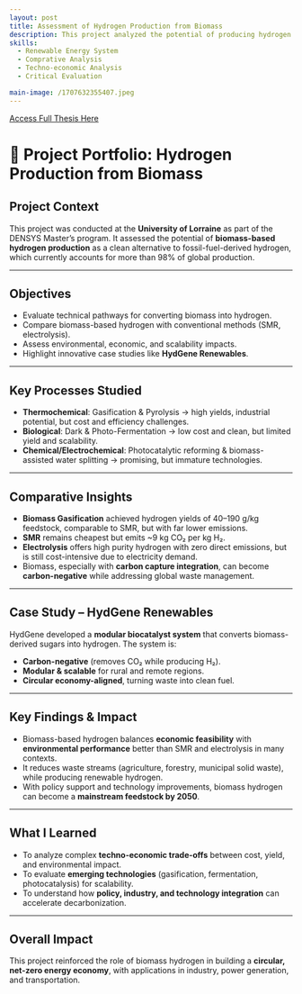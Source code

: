 ```yaml
---
layout: post
title: Assessment of Hydrogen Production from Biomass
description: This project analyzed the potential of producing hydrogen from biomass as a sustainable alternative to fossil-based hydrogen. The report explored different process pathways (gasification, reforming, and hybrid systems), assessed energy efficiency, and conducted a techno-economic evaluation to estimate the levelized cost of hydrogen (LCOH). Findings highlighted the scalability of biomass-based hydrogen, its role in decarbonization, and the key challenges related to cost, feedstock availability, and process optimization.
skills: 
  - Renewable Energy System
  - Comprative Analysis
  - Techno-economic Analysis
  - Critical Evaluation

main-image: /1707632355407.jpeg
---
```


[Access Full Thesis Here](https://drive.google.com/file/d/1UlOib3zgQU5GymZBW4fk76JIGSq00STx/view?usp=sharing)


# 📘 Project Portfolio: Hydrogen Production from Biomass  

## Project Context  
This project was conducted at the **University of Lorraine** as part of the DENSYS Master’s program. It assessed the potential of **biomass-based hydrogen production** as a clean alternative to fossil-fuel-derived hydrogen, which currently accounts for more than 98% of global production.  

---

## Objectives  
- Evaluate technical pathways for converting biomass into hydrogen.  
- Compare biomass-based hydrogen with conventional methods (SMR, electrolysis).  
- Assess environmental, economic, and scalability impacts.  
- Highlight innovative case studies like **HydGene Renewables**.  

---

## Key Processes Studied  
- **Thermochemical**: Gasification & Pyrolysis → high yields, industrial potential, but cost and efficiency challenges.  
- **Biological**: Dark & Photo-Fermentation → low cost and clean, but limited yield and scalability.  
- **Chemical/Electrochemical**: Photocatalytic reforming & biomass-assisted water splitting → promising, but immature technologies.  

---

## Comparative Insights  
- **Biomass Gasification** achieved hydrogen yields of 40–190 g/kg feedstock, comparable to SMR, but with far lower emissions.  
- **SMR** remains cheapest but emits ~9 kg CO₂ per kg H₂.  
- **Electrolysis** offers high purity hydrogen with zero direct emissions, but is still cost-intensive due to electricity demand.  
- Biomass, especially with **carbon capture integration**, can become **carbon-negative** while addressing global waste management.  

---

## Case Study – HydGene Renewables  
HydGene developed a **modular biocatalyst system** that converts biomass-derived sugars into hydrogen. The system is:  
- **Carbon-negative** (removes CO₂ while producing H₂).  
- **Modular & scalable** for rural and remote regions.  
- **Circular economy-aligned**, turning waste into clean fuel.  

---

## Key Findings & Impact  
- Biomass-based hydrogen balances **economic feasibility** with **environmental performance** better than SMR and electrolysis in many contexts.  
- It reduces waste streams (agriculture, forestry, municipal solid waste), while producing renewable hydrogen.  
- With policy support and technology improvements, biomass hydrogen can become a **mainstream feedstock by 2050**.  

---

## What I Learned  
- To analyze complex **techno-economic trade-offs** between cost, yield, and environmental impact.  
- To evaluate **emerging technologies** (gasification, fermentation, photocatalysis) for scalability.  
- To understand how **policy, industry, and technology integration** can accelerate decarbonization.  

---

## Overall Impact  
This project reinforced the role of biomass hydrogen in building a **circular, net-zero energy economy**, with applications in industry, power generation, and transportation.  

